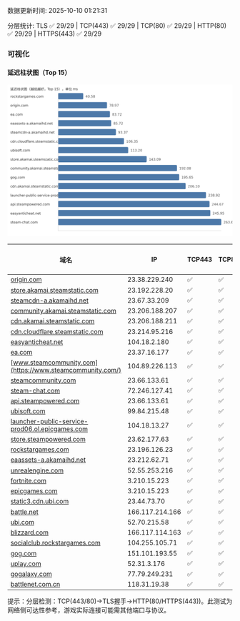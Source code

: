 数据更新时间: 2025-10-10 01:21:31

分层统计: TLS ✅ 29/29 | TCP(443) ✅ 29/29 | TCP(80) ✅ 29/29 | HTTP(80) ✅ 29/29 | HTTPS(443) ✅ 29/29

### 可视化

#### 延迟柱状图（Top 15）

![Latency Chart](latency_chart.svg)

| 域名 | IP | TCP443 | TCP80 | TLS 握手 | HTTP(80) | 状态码 | HTTPS(443) | 状态码(HTTPS) | 延迟(ms) |
|---|---|---|---|---|---|---|---|---|---|
| [origin.com](https://origin.com/) | 23.38.229.240 | ✅ | ✅ | ✅ | ✅ | 301 | ✅ | 301 | 78.97 |
| [store.akamai.steamstatic.com](https://store.akamai.steamstatic.com/) | 23.192.228.20 | ✅ | ✅ | ✅ | ✅ | 403 | ✅ | 403 | 143.09 |
| [steamcdn-a.akamaihd.net](https://steamcdn-a.akamaihd.net/) | 23.67.33.209 | ✅ | ✅ | ✅ | ✅ | 200 | ✅ | 200 | 93.37 |
| [community.akamai.steamstatic.com](https://community.akamai.steamstatic.com/) | 23.206.188.207 | ✅ | ✅ | ✅ | ✅ | 403 | ✅ | 403 | 192.08 |
| [cdn.akamai.steamstatic.com](https://cdn.akamai.steamstatic.com/) | 23.206.188.211 | ✅ | ✅ | ✅ | ✅ | 200 | ✅ | 200 | 206.1 |
| [cdn.cloudflare.steamstatic.com](https://cdn.cloudflare.steamstatic.com/) | 23.214.95.216 | ✅ | ✅ | ✅ | ✅ | 200 | ✅ | 301 | 106.35 |
| [easyanticheat.net](https://easyanticheat.net/) | 104.18.2.180 | ✅ | ✅ | ✅ | ✅ | 301 | ✅ | 301 | 245.95 |
| [ea.com](https://ea.com/) | 23.37.16.177 | ✅ | ✅ | ✅ | ✅ | 301 | ✅ | 301 | 83.72 |
| [www.steamcommunity.com](https://www.steamcommunity.com/) | 104.89.226.113 | ✅ | ✅ | ✅ | ✅ | 302 | ✅ | 302 | 267.64 |
| [steamcommunity.com](https://steamcommunity.com/) | 23.66.133.61 | ✅ | ✅ | ✅ | ✅ | 302 | ✅ | 200 | 293.5 |
| [steam-chat.com](https://steam-chat.com/) | 72.246.127.41 | ✅ | ✅ | ✅ | ✅ | 302 | ✅ | 404 | 263.68 |
| [api.steampowered.com](https://api.steampowered.com/) | 23.66.133.61 | ✅ | ✅ | ✅ | ✅ | 404 | ✅ | 404 | 244.67 |
| [ubisoft.com](https://ubisoft.com/) | 99.84.215.48 | ✅ | ✅ | ✅ | ✅ | 301 | ✅ | 301 | 113.2 |
| [launcher-public-service-prod06.ol.epicgames.com](https://launcher-public-service-prod06.ol.epicgames.com/) | 104.18.13.27 | ✅ | ✅ | ✅ | ✅ | 404 | ✅ | 404 | 238.92 |
| [store.steampowered.com](https://store.steampowered.com/) | 23.62.177.63 | ✅ | ✅ | ✅ | ✅ | 302 | ✅ | 200 | 372.3 |
| [rockstargames.com](https://rockstargames.com/) | 23.196.126.23 | ✅ | ✅ | ✅ | ✅ | 301 | ✅ | 301 | 40.58 |
| [eaassets-a.akamaihd.net](https://eaassets-a.akamaihd.net/) | 23.212.62.71 | ✅ | ✅ | ✅ | ✅ | 404 | ✅ | 404 | 85.72 |
| [unrealengine.com](https://unrealengine.com/) | 52.55.253.216 | ✅ | ✅ | ✅ | ✅ | 301 | ✅ | 301 | 325.3 |
| [fortnite.com](https://fortnite.com/) | 3.210.15.223 | ✅ | ✅ | ✅ | ✅ | 301 | ✅ | 301 | 368.17 |
| [epicgames.com](https://epicgames.com/) | 3.210.15.223 | ✅ | ✅ | ✅ | ✅ | 301 | ✅ | 302 | 358.29 |
| [static3.cdn.ubi.com](https://static3.cdn.ubi.com/) | 23.44.73.70 | ✅ | ✅ | ✅ | ✅ | 401 | ✅ | 401 | 433.67 |
| [battle.net](https://battle.net/) | 166.117.214.166 | ✅ | ✅ | ✅ | ✅ | 301 | ✅ | 301 | 314.78 |
| [ubi.com](https://ubi.com/) | 52.70.215.58 | ✅ | ✅ | ✅ | ✅ | 301 | ✅ | 301 | 337.33 |
| [blizzard.com](https://blizzard.com/) | 166.117.114.163 | ✅ | ✅ | ✅ | ✅ | 302 | ✅ | 302 | 307.07 |
| [socialclub.rockstargames.com](https://socialclub.rockstargames.com/) | 104.255.105.71 | ✅ | ✅ | ✅ | ✅ | 301 | ✅ | 307 | 390.35 |
| [gog.com](https://gog.com/) | 151.101.193.55 | ✅ | ✅ | ✅ | ✅ | 301 | ✅ | 301 | 195.65 |
| [uplay.com](https://uplay.com/) | 52.31.3.176 | ✅ | ✅ | ✅ | ✅ | 301 | ✅ | 301 | 579.73 |
| [gogalaxy.com](https://gogalaxy.com/) | 77.79.249.231 | ✅ | ✅ | ✅ | ✅ | 301 | ✅ | 301 | 726.41 |
| [battlenet.com.cn](https://battlenet.com.cn/) | 118.31.19.38 | ✅ | ✅ | ✅ | ✅ | 308 | ✅ | 302 | 817.0 |

提示：分层检测：TCP(443/80)→TLS握手→HTTP(80/HTTPS(443))。此测试为网络侧可达性参考，游戏实际连接可能需其他端口与协议。
